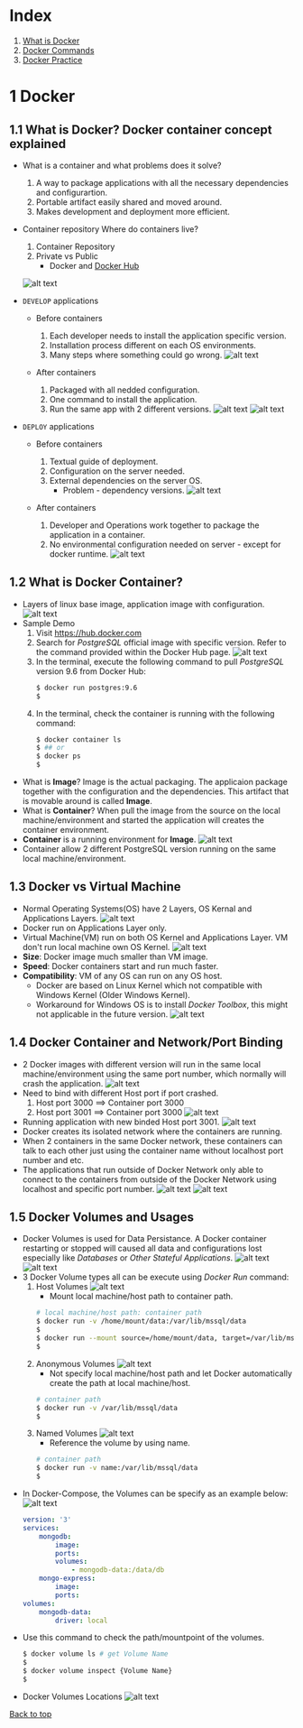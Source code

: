 # Index
1. [What is Docker](./DockerQuickNotes01.md)
2. [Docker Commands](./DockerQuickNotes02-Commands.md)
3. [Docker Practice](./DockerQuickNotes03-Practice.md)


# 1 Docker

## 1.1 What is Docker? Docker container concept explained
* What is a container and what problems does it solve?
    1. A way to package applications with all the necessary dependencies and configurartion.
    2. Portable artifact easily shared and moved around.
    3. Makes development and deployment more efficient.

* Container repository
    Where do containers live?
    1. Container Repository
    2. Private vs Public
        * Docker and [Docker Hub](https://hub.docker.com/)

    ![alt text](https://drive.google.com/uc?export=view&id=1jZtmPH42Ladwp4uC7C16xW-xqpGNjH9K "Container")

* `DEVELOP` applications
    * Before containers
        1. Each developer needs to install the application specific version.
        2. Installation process different on each OS environments.
        3. Many steps where something could go wrong.
    ![alt text](https://drive.google.com/uc?export=view&id=1o0ALnQicXekJY5VW-K4vw2dTq9lgK0b6 "Development Before Containers")

    * After containers
        1. Packaged with all nedded configuration.
        2. One command to install the application.
        3. Run the same app with 2 different versions.
    ![alt text](https://drive.google.com/uc?export=view&id=1qWl4USQI1_EW0nQD7Hlak1HrbKfJ4J7V "Development After Containers")
    ![alt text](https://drive.google.com/uc?export=view&id=1PDTqWNW990TCWRh9IgR5Fl_KdKagIamo "Development After Containers-Command")

* `DEPLOY` applications
    * Before containers
        1. Textual guide of deployment.
        2. Configuration on the server needed.
        3. External dependencies on the server OS.
            * Problem - dependency versions.
    ![alt text](https://drive.google.com/uc?export=view&id=1aMGM8puJ-hpQrEfQ0S_LiOViv6mSuRsy "Deployment Before Containers")

    * After containers
        1. Developer and Operations work together to package the application in a container.
        2. No environmental configuration needed on server - except for docker runtime.
    ![alt text](https://drive.google.com/uc?export=view&id=1qIax0cgJn-NLBaWiA9B9y2qbtmFYD-zA "Deployment After Containers")



## 1.2 What is Docker Container?
* Layers of linux base image, application image with configuration.
![alt text](https://drive.google.com/uc?export=view&id=1ztCjmuuvwUiDSChfWxbT5z7IKi-bcQqP "Sample Container Components")
* Sample Demo
    1. Visit https://hub.docker.com
    2. Search for *PostgreSQL* official image with specific version. Refer to the command provided within the Docker Hub page.
    ![alt text](https://drive.google.com/uc?export=view&id=1KwWvnhzTyf-0gXxXIwsYNvyjlnx4NuxD "Images from Docker Hub")
    3. In the terminal, execute the following command to pull *PostgreSQL* version 9.6 from Docker Hub:
        ```bash
        $ docker run postgres:9.6
        $
        ```
    4. In the terminal, check the container is running with the following command:
        ```bash
        $ docker container ls
        $ ## or
        $ docker ps
        $
        ```
* What is **Image**?
    Image is the actual packaging. The applicaion package together with the configuration and the dependencies. This artifact that is movable around is called **Image**.
* What is **Container**?
    When pull the image from the source on the local machine/environment and started the application will creates the container environment.
* **Container** is a running environment for **Image**.
    ![alt text](https://drive.google.com/uc?export=view&id=1KgTMUHEBZQdVlAe3ON6cvlMM5iV2109Q "Container is a running environment for Image")
* Container allow 2 different PostgreSQL version running on the same local machine/environment.


## 1.3 Docker vs Virtual Machine
* Normal Operating Systems(OS) have 2 Layers, OS Kernal and Applications Layers.
![alt text](https://drive.google.com/uc?export=view&id=1eBhe_JCAusfUMTVe6PiKhcrdFFwwyKRL "Machine and OS Layers")
* Docker run on Applications Layer only.
* Virtual Machine(VM) run on both OS Kernel and Applications Layer. VM don't run local machine own OS Kernel.
![alt text](https://drive.google.com/uc?export=view&id=1UyevDpNq66LUIQN_JSgwLQnQtOkzjyfE "Docker and VM Layers")
* **Size**: Docker image much smaller than VM image.
* **Speed**: Docker containers start and run much faster.
* **Compatibility**: VM of any OS can run on any OS host.
    * Docker are based on Linux Kernel which not compatible with Windows Kernel (Older Windows Kernel).
    * Workaround for Windows OS is to install *Docker Toolbox*, this might not applicable in the future version.
![alt text](https://drive.google.com/uc?export=view&id=1SGxU2RC00afTStW6W1ZTTH_Ux0ctxjMy "Docker Compatibility")
        

## 1.4 Docker Container and Network/Port Binding
* 2 Docker images with different version will run in the same local machine/environment using the same port number, which normally will crash the application.
![alt text](https://drive.google.com/uc?export=view&id=13UXhgGkA1mnI9gQ6EJWub7kKpHfoX66J "Containers running with same port")
* Need to bind with different Host port if port crashed.
    1. Host port 3000 ==> Container port 3000
    2. Host port 3001 ==> Container port 3000
![alt text](https://drive.google.com/uc?export=view&id=1BEW7IopeWsKowX6LzoGYtqC8NW396a56 "Container port vs Host port")
* Running application with new binded Host port 3001.
![alt text](https://drive.google.com/uc?export=view&id=1oMAI7O6JsOYDoJreSCNbqvoft3Fszs1s "Connect application with new binded host port")
* Docker creates its isolated network where the containers are running.
* When 2 containers in the same Docker network, these containers can talk to each other just using the container name without localhost port number and etc.
* The applications that run outside of Docker Network only able to connect to the containers from outside of the Docker Network using localhost and specific port number.
![alt text](https://drive.google.com/uc?export=view&id=14W1sqerch_dbpckgKw4yO6JIXadV2lxK "Docker Network when Development")
![alt text](https://drive.google.com/uc?export=view&id=10boqqeGu8v6UxU0yem_DP9uEKxJ7YelA "Docker Network when Go-Live")


## 1.5 Docker Volumes and Usages
* Docker Volumes is used for Data Persistance. A Docker container restarting or stopped will caused all data and configurations lost especially like *Databases* or *Other Stateful Applications*.
![alt text](https://drive.google.com/uc?export=view&id=1-yUYB_cdohZ9BtpxoQQSQqg57jlHj-b1 "Docker Volumes")
![alt text](https://drive.google.com/uc?export=view&id=13RLFxIxqxqvuR-3ehkLOTeoS1N9oEwPg "Without Docker Volumes")
* 3 Docker Volume types all can be execute using *Docker Run* command:
    1. Host Volumes
        ![alt text](https://drive.google.com/uc?export=view&id=1RGIEfWi4gAvCqZZlZl5FlEO-9t_cEG6I "3 Docker Volumes Types-Host Volumes")
        * Mount local machine/host path to container path.
        ```bash
        # local machine/host path: container path
        $ docker run -v /home/mount/data:/var/lib/mssql/data
        $
        $ docker run --mount source=/home/mount/data, target=/var/lib/mssql/data
        $
        ```
    2. Anonymous Volumes
        ![alt text](https://drive.google.com/uc?export=view&id=1ewDWpbzzi8mzoGNf3OVU5NR8uTs9X2hw "3 Docker Volumes Types-Anonymous Volumes")
        * Not specify local machine/host path and let Docker automatically create the path at local machine/host. 
        ```bash
        # container path
        $ docker run -v /var/lib/mssql/data
        $
        ```
    3. Named Volumes
        ![alt text](https://drive.google.com/uc?export=view&id=1CNNoQKfa8-HdUOkbsBQ39WdwyKOHH9Yy "3 Docker Volumes Types-Named Volumes")
        * Reference the volume by using name. 
        ```bash
        # container path
        $ docker run -v name:/var/lib/mssql/data
        $
        ```
* In Docker-Compose, the Volumes can be specify as an example below:
    ![alt text](https://drive.google.com/uc?export=view&id=1KDSE46HfjKmIHEmGIUjpCxMg3_aSacTC "Docker Volumes using Docker-Compose")
    ```yaml
    version: '3'
    services:
        mongodb:
            image:
            ports:
            volumes:
                - mongodb-data:/data/db
        mongo-express:
            image:
            ports:
    volumes:
        mongodb-data:
            driver: local     
    ```
* Use this command to check the path/mountpoint of the volumes.
    ```bash
    $ docker volume ls # get Volume Name
    $
    $ docker volume inspect {Volume Name}
    $
    ```
* Docker Volumes Locations
![alt text](https://drive.google.com/uc?export=view&id=1uVUEG3CLBA82NdrGF8bd1oGtxPeJ8zMV "Docker Volumes Locations")


[Back to top](#)
